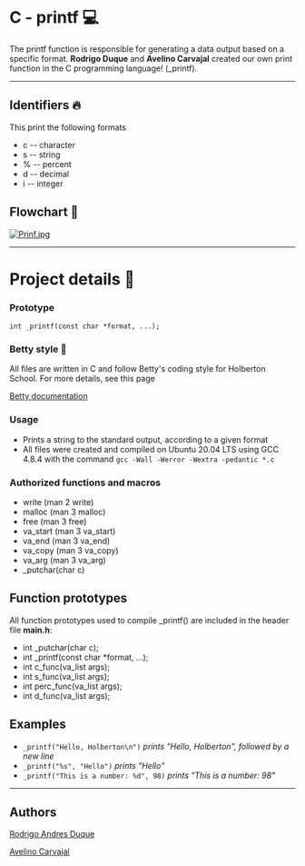 # C - printf :computer:



The printf function is responsible for generating a data output based on a specific format. **Rodrigo Duque** and **Avelino Carvajal** created our own print function in the C programming language! (_printf).

___


## Identifiers :fire:

This print the following formats

* c -- character 
* s -- string
* % -- percent
* d -- decimal
* i -- integer


## Flowchart :dart:
[![Prinf.jpg](https://i.postimg.cc/qvVGqJVX/Prinf.jpg)](https://postimg.cc/9rb9Njfr)

___


# Project details :file_folder:


### Prototype
```int _printf(const char *format, ...);```

### Betty style :dancer:

All files are written in C and follow Betty's coding style for Holberton School. For more details, see this page 

[Betty documentation](https://github.com/holbertonschool/Betty/wiki)

### Usage
* Prints a string to the standard output, according to a given format
* All files were created and compiled on Ubuntu 20.04 LTS using GCC 4.8.4 with the command ```gcc -Wall -Werror -Wextra -pedantic *.c```

### Authorized functions and macros

* write (man 2 write)
* malloc (man 3 malloc)
* free (man 3 free)
* va_start (man 3 va_start)
* va_end (man 3 va_end)
* va_copy (man 3 va_copy)
* va_arg (man 3 va_arg)
* _putchar(char c)

## Function prototypes

All function prototypes used to compile _printf() are included in the header file **main.h**:

*    int _putchar(char c);
*    int _printf(const char *format, ...);
*    int c_func(va_list args);
*    int s_func(va_list args);
*    int perc_func(va_list args);
*    int d_func(va_list args);

## Examples

* ```_printf("Hello, Holberton\n")``` *prints "Hello, Holberton", followed by a new line*
* ```_printf("%s", "Hello")``` *prints "Hello"*
* ```_printf("This is a number: %d", 98)``` *prints "This is a number: 98"*

---

## Authors
[Rodrigo Andres Duque](https://github.com/rodrigoandresd)

[Avelino Carvajal](https://github.com/AvelinoC5)
